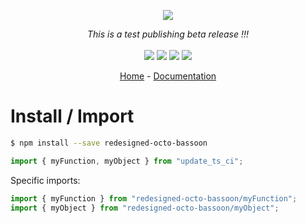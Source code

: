 <p align="center">
    <img src="https://user-images.githubusercontent.com/6702424/80216211-00ef5280-863e-11ea-81de-59f3a3d4b8e4.png">  
</p>
<p align="center">
    <i>This is a test publishing beta release !!!</i>
    <br>
    <br>
    <img src="https://github.com/garronej/redesigned-octo-bassoon/workflows/ci/badge.svg?branch=main">
    <img src="https://img.shields.io/bundlephobia/minzip/redesigned-octo-bassoon">
    <img src="https://img.shields.io/npm/dw/redesigned-octo-bassoon">
    <img src="https://img.shields.io/npm/l/redesigned-octo-bassoon">
</p>
<p align="center">
  <a href="https://github.com/garronej/redesigned-octo-bassoon">Home</a>
  -
  <a href="https://github.com/garronej/redesigned-octo-bassoon">Documentation</a>
</p>

# Install / Import

```bash
$ npm install --save redesigned-octo-bassoon
```

```typescript
import { myFunction, myObject } from "update_ts_ci";
```

Specific imports:

```typescript
import { myFunction } from "redesigned-octo-bassoon/myFunction";
import { myObject } from "redesigned-octo-bassoon/myObject";
```
